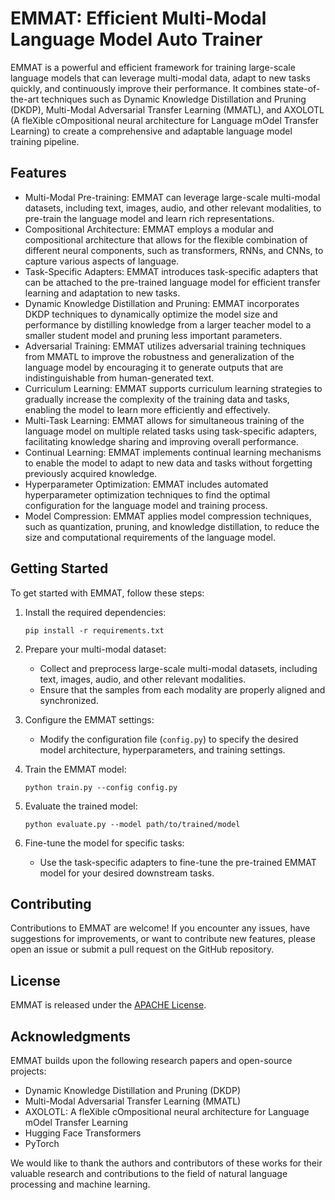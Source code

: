 # EMMAT: Efficient Multi-Modal Language Model Auto Trainer

EMMAT is a powerful and efficient framework for training large-scale language models that can leverage multi-modal data, adapt to new tasks quickly, and continuously improve their performance. It combines state-of-the-art techniques such as Dynamic Knowledge Distillation and Pruning (DKDP), Multi-Modal Adversarial Transfer Learning (MMATL), and AXOLOTL (A fleXible cOmpositional neural architecture for Language mOdel Transfer Learning) to create a comprehensive and adaptable language model training pipeline.

## Features

- Multi-Modal Pre-training: EMMAT can leverage large-scale multi-modal datasets, including text, images, audio, and other relevant modalities, to pre-train the language model and learn rich representations.
- Compositional Architecture: EMMAT employs a modular and compositional architecture that allows for the flexible combination of different neural components, such as transformers, RNNs, and CNNs, to capture various aspects of language.
- Task-Specific Adapters: EMMAT introduces task-specific adapters that can be attached to the pre-trained language model for efficient transfer learning and adaptation to new tasks.
- Dynamic Knowledge Distillation and Pruning: EMMAT incorporates DKDP techniques to dynamically optimize the model size and performance by distilling knowledge from a larger teacher model to a smaller student model and pruning less important parameters.
- Adversarial Training: EMMAT utilizes adversarial training techniques from MMATL to improve the robustness and generalization of the language model by encouraging it to generate outputs that are indistinguishable from human-generated text.
- Curriculum Learning: EMMAT supports curriculum learning strategies to gradually increase the complexity of the training data and tasks, enabling the model to learn more efficiently and effectively.
- Multi-Task Learning: EMMAT allows for simultaneous training of the language model on multiple related tasks using task-specific adapters, facilitating knowledge sharing and improving overall performance.
- Continual Learning: EMMAT implements continual learning mechanisms to enable the model to adapt to new data and tasks without forgetting previously acquired knowledge.
- Hyperparameter Optimization: EMMAT includes automated hyperparameter optimization techniques to find the optimal configuration for the language model and training process.
- Model Compression: EMMAT applies model compression techniques, such as quantization, pruning, and knowledge distillation, to reduce the size and computational requirements of the language model.

## Getting Started

To get started with EMMAT, follow these steps:

1. Install the required dependencies:
   ```
   pip install -r requirements.txt
   ```

2. Prepare your multi-modal dataset:
   - Collect and preprocess large-scale multi-modal datasets, including text, images, audio, and other relevant modalities.
   - Ensure that the samples from each modality are properly aligned and synchronized.

3. Configure the EMMAT settings:
   - Modify the configuration file (`config.py`) to specify the desired model architecture, hyperparameters, and training settings.

4. Train the EMMAT model:
   ```
   python train.py --config config.py
   ```

5. Evaluate the trained model:
   ```
   python evaluate.py --model path/to/trained/model
   ```

6. Fine-tune the model for specific tasks:
   - Use the task-specific adapters to fine-tune the pre-trained EMMAT model for your desired downstream tasks.


## Contributing

Contributions to EMMAT are welcome! If you encounter any issues, have suggestions for improvements, or want to contribute new features, please open an issue or submit a pull request on the GitHub repository.

## License

EMMAT is released under the [APACHE License](LICENSE).

## Acknowledgments

EMMAT builds upon the following research papers and open-source projects:
- Dynamic Knowledge Distillation and Pruning (DKDP)
- Multi-Modal Adversarial Transfer Learning (MMATL)
- AXOLOTL: A fleXible cOmpositional neural architecture for Language mOdel Transfer Learning
- Hugging Face Transformers
- PyTorch

We would like to thank the authors and contributors of these works for their valuable research and contributions to the field of natural language processing and machine learning.

